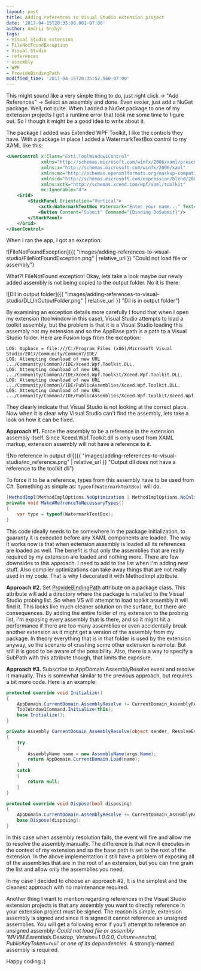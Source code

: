```yaml
---
layout: post
title: Adding references to Visual Studio extension project
date: '2017-04-15T20:35:00.001-07:00'
author: Andrii Snihyr
tags:
- Visual Studio extension
- FileNotFoundException
- Visual Studio
- references
- assembly
- WPF
- ProvideBindingPath
modified_time: '2017-04-15T20:35:52.560-07:00'
---
```


This might sound like a very simple thing to do, just right click -> "Add References" -> Select an assembly and done. Even easier, just add a NuGet package.
Well, not quite. When I added a NuGet package to one of my extension projects I got a runtime error that took me some time to figure out. So I though it might be a good idea to write about it.
<!--more-->

The package I added was Extended WPF Toolkit, I like the controls they have. With a package in place I added a WatermarkTextBox control to my XAML like this:
```xml
<UserControl x:Class="Ext1.ToolWindow1Control"
             xmlns="http://schemas.microsoft.com/winfx/2006/xaml/presentation"
             xmlns:x="http://schemas.microsoft.com/winfx/2006/xaml"
             xmlns:mc="http://schemas.openxmlformats.org/markup-compatibility/2006"
             xmlns:d="http://schemas.microsoft.com/expression/blend/2008"
             xmlns:xctk="http://schemas.xceed.com/wpf/xaml/toolkit"
             mc:Ignorable="d">
    <Grid>
        <StackPanel Orientation="Vertical">
            <xctk:WatermarkTextBox Watermark="Enter your name..." Text="{Binding UserName}"/>
            <Button Content="Submit" Command="{Binding DoSubmit}"/>
        </StackPanel>
    </Grid>
</UserControl>
```
When I ran the app, I got an exception:

![FileNotFoundException]({{ "images/adding-references-to-visual-studio/FileNotFoundException.png" | relative_url }} "Could not load file or assembly")

What?! FileNotFound exception! Okay, lets take a look maybe our newly added assembly is not being copied to the output folder. No it is there:

![Dll in output folder]({{ "images/adding-references-to-visual-studio/DLLInOutputFolder.png" | relative_url }} "Dll is in output folder")

By examining an exception details more carefully I found that when I open my extension (toolwindow in this case), Visual Studio attempts to load a toolkit assembly, but the problem is that it is a Visual Studio loading this assembly not my extension and so the AppBase path is a path to a Visual Studio folder.
Here are Fusion logs from the exception:
```
LOG: Appbase = file:///C:/Program Files (x86)/Microsoft Visual Studio/2017/Community/Common7/IDE/
LOG: Attempting download of new URL .../Community/Common7/IDE/Xceed.Wpf.Toolkit.DLL.
LOG: Attempting download of new URL .../Community/Common7/IDE/Xceed.Wpf.Toolkit/Xceed.Wpf.Toolkit.DLL.
LOG: Attempting download of new URL .../Community/Common7/IDE/PublicAssemblies/Xceed.Wpf.Toolkit.DLL.
LOG: Attempting download of new URL .../Community/Common7/IDE/PublicAssemblies/Xceed.Wpf.Toolkit/Xceed.Wpf.Toolkit.DLL.
```

They clearly indicate that Visual Studio is not looking at the correct place. Now when it is clear why Visual Studio can't find the assembly, lets take a look on how it can be fixed.

**Approach #1.** Force the assembly to be a reference in the extension assembly itself.
Since Xceed.Wpf.Toolkit.dll is only used from XAML markup, extension assembly will not have a reference to it.

![No reference in output dll]({{ "images/adding-references-to-visual-studio/no_reference.png" | relative_url }} "Output dll does not have a reference to the toolkit dll")

To force it to be a reference, types from this assembly have to be used from C#.
Something as simple as: `typeof(WatermarkTextBox)` will do.

```csharp
[MethodImpl(MethodImplOptions.NoOptimization | MethodImplOptions.NoInlining)]
private void MakeARefrenceToNecessaryTypes()
{
    var type = typeof(WatermarkTextBox);
}
```

This code ideally needs to be somewhere in the package initialization, to guaranty it is executed before any XAML components are loaded. The way it works now is that when extension assembly is loaded all its references are loaded as well. The benefit is that only the assemblies that are really required by my extension are loaded and nothing more.
There are few downsides to this approach. I need to add to the list when I'm adding new stuff. Also compiler optimizations can take away things that are not really used in my code. That is why I decorated it with MethodImpl attribute.

**Approach #2.** Set [ProvideBindingPath](https://msdn.microsoft.com/en-us/library/microsoft.visualstudio.modeling.shell.providebindingpathattribute.aspx) attribute on a package class.
This attribute will add a directory where the package is installed to the Visual Studio probing list.
So when VS will attempt to load toolkit assembly it will find it.
This looks like much cleaner solution on the surface, but there are consequences. By adding the entire folder of my extension to the probing list, I'm exposing every assembly that is there, and so it might hit a performance if there are too many assemblies or even accidentally break another extension as it might get a version of the assembly from my package. In theory everything that is in that folder is used by the extension anyway, so the scenario of crashing some other extension is remote. But still it is good to be aware of the possibility.
Also, there is a way to specify a SubPath with this attribute though, that limits the exposure.

**Approach #3.** Subscribe to AppDomain.AssemblyResolve event and resolve it manually.
This is somewhat similar to the previous approach, but requires a bit more code.
Here is an example:

```csharp
protected override void Initialize()
{
    AppDomain.CurrentDomain.AssemblyResolve += CurrentDomain_AssemblyResolve;
    ToolWindow1Command.Initialize(this);
    base.Initialize();
}

private Assembly CurrentDomain_AssemblyResolve(object sender, ResolveEventArgs args)
{
    try
    {
        AssemblyName name = new AssemblyName(args.Name);
        return AppDomain.CurrentDomain.Load(name);
    }
    catch
    {
        return null;
    }
}

protected override void Dispose(bool disposing)
{
    AppDomain.CurrentDomain.AssemblyResolve += CurrentDomain_AssemblyResolve;
    base.Dispose(disposing);
}
```

In this case when assembly resolution fails, the event will fire and allow me to resolve the assembly manually. The difference is that now it executes in the context of my extension and so the base path is set to the root of the extension. In the above implementation it still have a problem of exposing all of the assemblies that are in the root of an extension, but you can fine grain the list and allow only the assemblies you need.

In my case I decided to choose an approach #2, It is the simplest and the cleanest approach with no maintenance required.

Another thing I want to mention regarding references in the Visual Studio extension projects is that any assembly you want to directly reference in your extension project must be signed.
The reason is simple, extension assembly is  signed and since it is signed it cannot reference an unsigned assemblies. You will get a following error if you'll attempt to reference an unsigned assembly:
*Could not load file or assembly 'MVVM.Essentials.Desktop, Version=1.0.0.0, Culture=neutral, PublicKeyToken=null' or one of its dependencies.* A strongly-named assembly is required.  

Happy coding :)